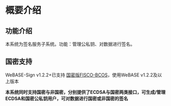 # 概要介绍

## 功能介绍
本系统为签名服务子系统。功能：管理公私钥、对数据进行签名。

## 国密支持

WeBASE-Sign v1.2.2+已支持 [国密版FISCO-BCOS](https://fisco-bcos-documentation.readthedocs.io/zh_CN/latest/docs/manual/guomi_crypto.html)，使用WeBASE v1.2.2及以上版本

**本系统同时支持国密与非国密，分别提供了ECDSA与国密两类接口，可生成/管理ECDSA和国密公私钥用户，可对数据进行国密或非国密的签名**

<!-- 具体需要适配国密版FISCO-BCOS的地方有：
1. 在配置文件`application.yml`中开启web3sdk的国密开关； -->